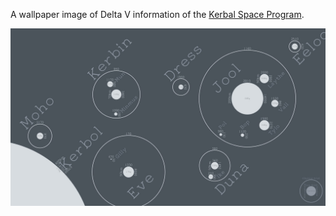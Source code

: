 A wallpaper image of Delta V information of the [Kerbal Space Program](https://www.kerbalspaceprogram.com/).

![KSP map wallpaper](./1920x1080.jpg)
